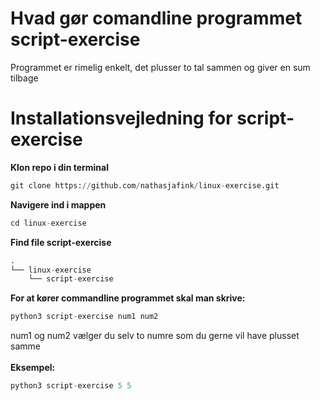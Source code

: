 # Hvad gør comandline programmet script-exercise
Programmet er rimelig enkelt, det plusser to tal sammen og giver en sum tilbage

# Installationsvejledning for script-exercise
**Klon repo i din terminal** 
```python
git clone https://github.com/nathasjafink/linux-exercise.git
```

**Navigere ind i mappen**
```python
cd linux-exercise
```
**Find file script-exercise**
```python
.
└── linux-exercise
    └── script-exercise
```
**For at kører commandline programmet skal man skrive:**
```python
python3 script-exercise num1 num2 
```
num1 og num2 vælger du selv to numre som du gerne vil have plusset samme
<br>
<br>
**Eksempel:**
```python
python3 script-exercise 5 5
```
